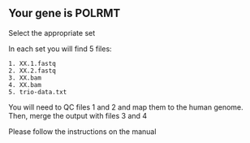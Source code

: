 ## Your gene is POLRMT

Select the appropriate set

In each set you will find 5 files:  

    1. XX.1.fastq  
    2. XX.2.fastq  
    3. XX.bam  
    4. XX.bam  
    5. trio-data.txt
  
You will need to QC files 1 and 2 and map them to the human genome.
Then, merge the output with files 3 and 4

Please follow the instructions on the manual
